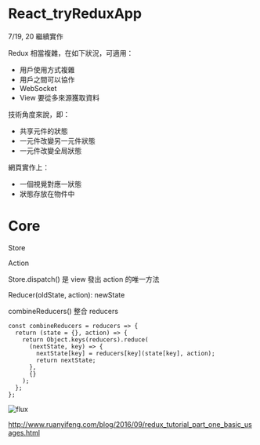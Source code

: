 # React_tryReduxApp


7/19, 20 繼續實作


Redux 相當複雜，在如下狀況，可適用：

* 用戶使用方式複雜
* 用戶之間可以協作
* WebSocket
* View 要從多來源獲取資料

技術角度來說，即：

* 共享元件的狀態
* 一元件改變另一元件狀態
* 一元件改變全局狀態

網頁實作上：

* 一個視覺對應一狀態
* 狀態存放在物件中

# Core

Store

Action

Store.dispatch() 是 view 發出 action 的唯一方法

Reducer(oldState, action): newState

combineReducers() 整合 reducers

    const combineReducers = reducers => {
      return (state = {}, action) => {
        return Object.keys(reducers).reduce(
          (nextState, key) => {
            nextState[key] = reducers[key](state[key], action);
            return nextState;
          },
          {} 
        );
      };
    };
    
    
 ![flux](http://www.ruanyifeng.com/blogimg/asset/2016/bg2016091802.jpg)
 
 http://www.ruanyifeng.com/blog/2016/09/redux_tutorial_part_one_basic_usages.html
